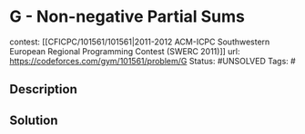 # G - Non-negative Partial Sums

contest: [[CFICPC/101561/101561|2011-2012 ACM-ICPC Southwestern European Regional Programming Contest (SWERC 2011)]]
url: https://codeforces.com/gym/101561/problem/G
Status: #UNSOLVED
Tags: #

## Description

## Solution

